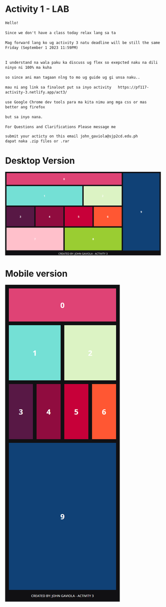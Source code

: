 
# Activity 1 - LAB
```
Hello!

Since we don't have a class today relax lang sa ta

Mag forward lang ko ug activity 3 natu deadline will be still the same  Friday (September 1 2023 11:59PM)


I understand na wala paku ka discuss ug flex so exepcted naku na dili ninyo ni 100% ma kuha 

so since ani man tagaan nlng to mo ug guide ug gi unsa naku.. 

mau ni ang link sa finalout put sa inyo activity   https://pf117-activity-3.netlify.app/act3/

use Google Chrome dev tools para ma kita nimu ang mga css or mas better ang firefox

but sa inyo nana. 

For Questions and Clarifications Please message me
```

```
submit your acticty on this email john_gaviola@sjp2cd.edu.ph
dapat naka .zip files or .rar
```

# Desktop Version


![Alt text](image/activty3.png)


# Mobile version

![Alt text](image/activity3-mobile.png)